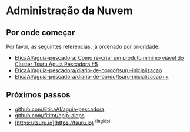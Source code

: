 # Administração da Nuvem

## Por onde começar
Por favor, as seguintes referências, já ordenado por prioridade:

- [EticaAI/aguia-pescadora: Como re-criar um produto mínimo viável do Cluster Tsuru Águia Pescadora #5](https://github.com/EticaAI/aguia-pescadora/issues/5)
- [EticaAI/aguia-pescadora/diario-de-bordo/tsuru-inicializacao](https://github.com/EticaAI/aguia-pescadora/blob/master/diario-de-bordo/tsuru-inicializacao/seu-computador.sh)
- [EticaAI/aguia-pescadora/diario-de-bordo/tsuru-inicializacao++](https://github.com/EticaAI/aguia-pescadora/blob/master/diario-de-bordo/tsuru-inicializacao++/seu-computador.sh)

## Próximos passos

- [github.com/EticaAI/aguia-pescadora](https://github.com/EticaAI/aguia-pescadora)
- [github.com/fititnt/cplp-aiops](https://github.com/fititnt/cplp-aiops)
- [https://tsuru.io](https://tsuru.io) <sup>(Inglês)</sup>
